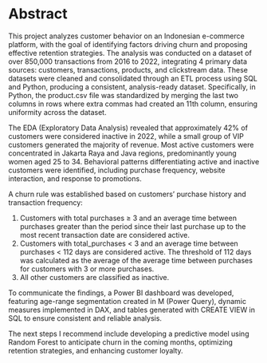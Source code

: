 # Abstract

This project analyzes customer behavior on an Indonesian e-commerce platform, with the goal of identifying factors driving churn and proposing effective retention strategies. The analysis was conducted on a dataset of over 850,000 transactions from 2016 to 2022, integrating 4 primary data sources: customers, transactions, products, and clickstream data. These datasets were cleaned and consolidated through an ETL process using SQL and Python, producing a consistent, analysis-ready dataset. Specifically, in Python, the product.csv file was standardized by merging the last two columns in rows where extra commas had created an 11th column, ensuring uniformity across the dataset.

The EDA (Exploratory Data Analysis) revealed that approximately 42% of customers were considered inactive in 2022, while a small group of VIP customers generated the majority of revenue. Most active customers were concentrated in Jakarta Raya and Java regions, predominantly young women aged 25 to 34. Behavioral patterns differentiating active and inactive customers were identified, including purchase frequency, website interaction, and response to promotions.

A churn rule was established based on customers’ purchase history and transaction frequency:

1. Customers with total purchases ≥ 3 and an average time between purchases greater than the period since their last purchase up to the most recent transaction date are considered active.  
2. Customers with total_purchases < 3 and an average time between purchases < 112 days are considered active. The threshold of 112 days was calculated as the average of the average time between purchases for customers with 3 or more purchases.  
3. All other customers are classified as inactive.

To communicate the findings, a Power BI dashboard was developed, featuring age-range segmentation created in M (Power Query), dynamic measures implemented in DAX, and tables generated with CREATE VIEW in SQL to ensure consistent and reliable analysis.

The next steps I recommend include developing a predictive model using Random Forest to anticipate churn in the coming months, optimizing retention strategies, and enhancing customer loyalty.
